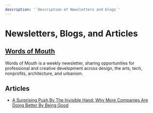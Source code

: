 ```yaml
---
description: '`Description of Newsletters and blogs`'
---
```


# Newsletters, Blogs, and Articles

## [Words of Mouth](http://www.wordsofmouth.org/)

Words of Mouth is a weekly newsletter, sharing opportunities for professional and creative development across design, the arts, tech, nonprofits, architecture, and urbanism.

## Articles

* [A Surprising Push By The Invisible Hand: Why More Companies Are Doing Better By Being Good](https://www.forbes.com/sites/maggiemcgrath/2018/12/10/wealth-of-the-nation-why-americas-most-valuable-companies-are-also-its-most-ethical/#27fa458e7bb9)



